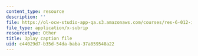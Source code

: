 ```yaml
---
content_type: resource
description: ''
file: https://ol-ocw-studio-app-qa.s3.amazonaws.com/courses/res-6-012-introduction-to-probability-spring-2018/c44029d7b35d54dababa37a859548a22_KrjZyCRi29o.vtt
file_type: application/x-subrip
resourcetype: Other
title: 3play caption file
uid: c44029d7-b35d-54da-baba-37a859548a22
---
```

